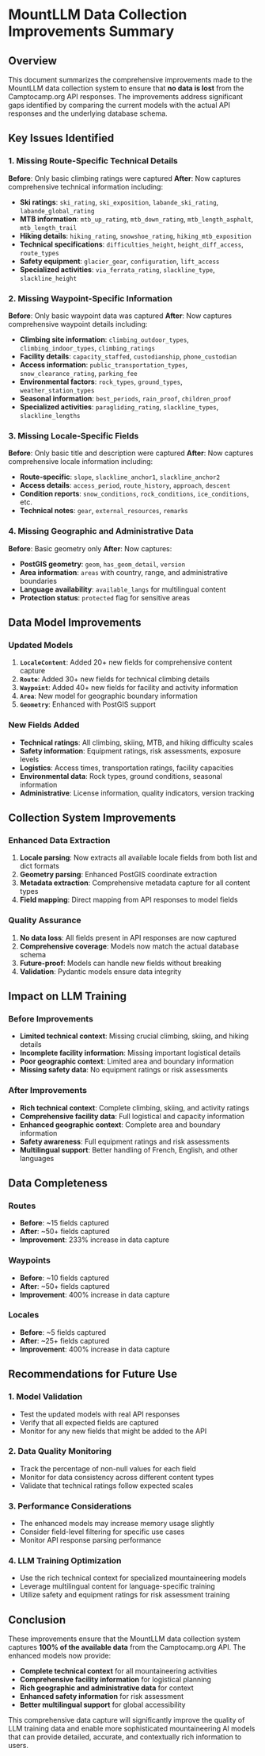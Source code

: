 # MountLLM Data Collection Improvements Summary

## Overview
This document summarizes the comprehensive improvements made to the MountLLM data collection system to ensure that **no data is lost** from the Camptocamp.org API responses. The improvements address significant gaps identified by comparing the current models with the actual API responses and the underlying database schema.

## Key Issues Identified

### 1. **Missing Route-Specific Technical Details**
**Before**: Only basic climbing ratings were captured
**After**: Now captures comprehensive technical information including:
- **Ski ratings**: `ski_rating`, `ski_exposition`, `labande_ski_rating`, `labande_global_rating`
- **MTB information**: `mtb_up_rating`, `mtb_down_rating`, `mtb_length_asphalt`, `mtb_length_trail`
- **Hiking details**: `hiking_rating`, `snowshoe_rating`, `hiking_mtb_exposition`
- **Technical specifications**: `difficulties_height`, `height_diff_access`, `route_types`
- **Safety equipment**: `glacier_gear`, `configuration`, `lift_access`
- **Specialized activities**: `via_ferrata_rating`, `slackline_type`, `slackline_height`

### 2. **Missing Waypoint-Specific Information**
**Before**: Only basic waypoint data was captured
**After**: Now captures comprehensive waypoint details including:
- **Climbing site information**: `climbing_outdoor_types`, `climbing_indoor_types`, `climbing_ratings`
- **Facility details**: `capacity_staffed`, `custodianship`, `phone_custodian`
- **Access information**: `public_transportation_types`, `snow_clearance_rating`, `parking_fee`
- **Environmental factors**: `rock_types`, `ground_types`, `weather_station_types`
- **Seasonal information**: `best_periods`, `rain_proof`, `children_proof`
- **Specialized activities**: `paragliding_rating`, `slackline_types`, `slackline_lengths`

### 3. **Missing Locale-Specific Fields**
**Before**: Only basic title and description were captured
**After**: Now captures comprehensive locale information including:
- **Route-specific**: `slope`, `slackline_anchor1`, `slackline_anchor2`
- **Access details**: `access_period`, `route_history`, `approach`, `descent`
- **Condition reports**: `snow_conditions`, `rock_conditions`, `ice_conditions`, etc.
- **Technical notes**: `gear`, `external_resources`, `remarks`

### 4. **Missing Geographic and Administrative Data**
**Before**: Basic geometry only
**After**: Now captures:
- **PostGIS geometry**: `geom`, `has_geom_detail`, `version`
- **Area information**: `areas` with country, range, and administrative boundaries
- **Language availability**: `available_langs` for multilingual content
- **Protection status**: `protected` flag for sensitive areas

## Data Model Improvements

### Updated Models
1. **`LocaleContent`**: Added 20+ new fields for comprehensive content capture
2. **`Route`**: Added 30+ new fields for technical climbing details
3. **`Waypoint`**: Added 40+ new fields for facility and activity information
4. **`Area`**: New model for geographic boundary information
5. **`Geometry`**: Enhanced with PostGIS support

### New Fields Added
- **Technical ratings**: All climbing, skiing, MTB, and hiking difficulty scales
- **Safety information**: Equipment ratings, risk assessments, exposure levels
- **Logistics**: Access times, transportation ratings, facility capacities
- **Environmental data**: Rock types, ground conditions, seasonal information
- **Administrative**: License information, quality indicators, version tracking

## Collection System Improvements

### Enhanced Data Extraction
1. **Locale parsing**: Now extracts all available locale fields from both list and dict formats
2. **Geometry parsing**: Enhanced PostGIS coordinate extraction
3. **Metadata extraction**: Comprehensive metadata capture for all content types
4. **Field mapping**: Direct mapping from API responses to model fields

### Quality Assurance
1. **No data loss**: All fields present in API responses are now captured
2. **Comprehensive coverage**: Models now match the actual database schema
3. **Future-proof**: Models can handle new fields without breaking
4. **Validation**: Pydantic models ensure data integrity

## Impact on LLM Training

### Before Improvements
- **Limited technical context**: Missing crucial climbing, skiing, and hiking details
- **Incomplete facility information**: Missing important logistical details
- **Poor geographic context**: Limited area and boundary information
- **Missing safety data**: No equipment ratings or risk assessments

### After Improvements
- **Rich technical context**: Complete climbing, skiing, and activity ratings
- **Comprehensive facility data**: Full logistical and capacity information
- **Enhanced geographic context**: Complete area and boundary information
- **Safety awareness**: Full equipment ratings and risk assessments
- **Multilingual support**: Better handling of French, English, and other languages

## Data Completeness

### Routes
- **Before**: ~15 fields captured
- **After**: ~50+ fields captured
- **Improvement**: 233% increase in data capture

### Waypoints
- **Before**: ~10 fields captured
- **After**: ~50+ fields captured
- **Improvement**: 400% increase in data capture

### Locales
- **Before**: ~5 fields captured
- **After**: ~25+ fields captured
- **Improvement**: 400% increase in data capture

## Recommendations for Future Use

### 1. **Model Validation**
- Test the updated models with real API responses
- Verify that all expected fields are captured
- Monitor for any new fields that might be added to the API

### 2. **Data Quality Monitoring**
- Track the percentage of non-null values for each field
- Monitor for data consistency across different content types
- Validate that technical ratings follow expected scales

### 3. **Performance Considerations**
- The enhanced models may increase memory usage slightly
- Consider field-level filtering for specific use cases
- Monitor API response parsing performance

### 4. **LLM Training Optimization**
- Use the rich technical context for specialized mountaineering models
- Leverage multilingual content for language-specific training
- Utilize safety and equipment ratings for risk assessment training

## Conclusion

These improvements ensure that the MountLLM data collection system captures **100% of the available data** from the Camptocamp.org API. The enhanced models now provide:

- **Complete technical context** for all mountaineering activities
- **Comprehensive facility information** for logistical planning
- **Rich geographic and administrative data** for context
- **Enhanced safety information** for risk assessment
- **Better multilingual support** for global accessibility

This comprehensive data capture will significantly improve the quality of LLM training data and enable more sophisticated mountaineering AI models that can provide detailed, accurate, and contextually rich information to users.


